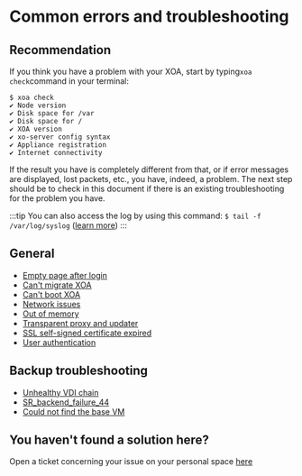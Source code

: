 # Common errors and troubleshooting

## Recommendation

If you think you have a problem with your XOA, start by typing`xoa check`command in your terminal:

```console
$ xoa check
✔ Node version
✔ Disk space for /var
✔ Disk space for /
✔ XOA version
✔ xo-server config syntax
✔ Appliance registration
✔ Internet connectivity
```

If the result you have is completely different from that, or if error messages are displayed, lost packets, etc., you have, indeed, a problem. The next step should be to check in this document if there is an existing troubleshooting for the problem you have.

:::tip
You can also access the log by using this command: `$ tail -f /var/log/syslog` ([learn more](https://xen-orchestra.com/docs/logs.html))
:::

## General

- [Empty page after login](https://xen-orchestra.com/docs/troubleshooting.html#empty-page-after-login)
- [Can't migrate XOA](https://xen-orchestra.com/docs/troubleshooting.html#xoa-migration-issues)
- [Can't boot XOA](https://xen-orchestra.com/docs/troubleshooting.html#xoa-boot-issues)
- [Network issues](https://xen-orchestra.com/docs/troubleshooting.html#network-issues)
- [Out of memory](https://xen-orchestra.com/docs/troubleshooting.html#memory)
- [Transparent proxy and updater](https://xen-orchestra.com/docs/troubleshooting.html#behind-a-transparent-proxy)
- [SSL self-signed certificate expired](https://xen-orchestra.com/docs/troubleshooting.html#updating-ssl-self-signed-certificate)
- [User authentication](https://xen-orchestra.com/docs/authentication.html#debugging)

## Backup troubleshooting

- [Unhealthy VDI chain](https://xen-orchestra.com/docs/backup_troubleshooting.html#unhealthy-vdi-chain)
- [SR_backend_failure_44](https://xen-orchestra.com/docs/backup_troubleshooting.html#srbackendfailure44-insufficient-space)
- [Could not find the base VM](https://xen-orchestra.com/docs/backup_troubleshooting.html#could-not-find-the-base-vm)

## You haven't found a solution here?

Open a ticket concerning your issue on your personal space [here](https://xen-orchestra.com/#!/member/support)
